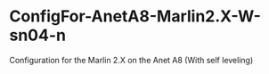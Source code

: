 # ConfigFor-AnetA8-Marlin2.X-W-sn04-n
Configuration for the Marlin 2.X on the Anet A8 (With self leveling)
